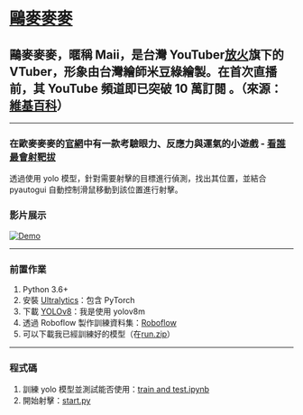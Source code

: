# [鷗麥麥麥](https://www.youtube.com/@Omaimaimaii)

## 鷗麥麥麥，暱稱 Maii，是台灣 YouTuber[放火](https://www.youtube.com/@fanghuo)旗下的 VTuber，形象由台灣繪師米豆綠繪製。在首次直播前，其 YouTube 頻道即已突破 10 萬訂閱 。（來源：[維基百科](https://zh.wikipedia.org/zh-tw/%E9%B7%97%E9%BA%A5%E9%BA%A5%E9%BA%A5)）

---

### 在歐麥麥麥的[官網](https://vtuber-maii.com/)中有一款考驗眼力、反應力與運氣的小遊戲 - **[看誰最會射靶拔](https://games.vtuber-maii.com/)**

透過使用 yolo 模型，針對需要射擊的目標進行偵測，找出其位置，並結合 pyautogui 自動控制滑鼠移動到該位置進行射擊。

### 影片展示
[![Demo](https://img.youtube.com/vi/0zGmnwMTvbY/0.jpg)](https://youtu.be/0zGmnwMTvbY)

---

### 前置作業

1. Python 3.6+
2. 安裝 [Ultralytics](https://docs.ultralytics.com/zh/quickstart/)：包含 PyTorch
3. 下載 [YOLOv8](https://docs.ultralytics.com/zh/models/yolov8/#supported-tasks-and-modes)：我是使用 yolov8m
4. 透過 Roboflow 製作訓練資料集：[Roboflow](https://roboflow.com/)
5. 可以下載我已經訓練好的模型（在[run.zip](https://drive.google.com/file/d/10in37MpOKWeJqSwGYlRvP43Q0TKJBRLp/view?usp=drive_link)）

---

### 程式碼

1. 訓練 yolo 模型並測試能否使用：[train and test.ipynb](train%20and%20test.ipynb)
2. 開始射擊：[start.py](start.py)

